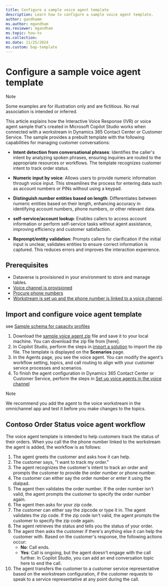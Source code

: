 ```yaml
---
title: Configure a sample voice agent template
description: Learn how to configure a sample voice agent template.
author: gandhamm
ms.author: mgandham
ms.reviewer: mgandham
ms.topic: how-to 
ms.collection: 
ms.date: 11/25/2024
ms.custom: bap-template
---
```


# Configure a sample voice agent template

 > [!NOTE]
 > Some examples are for illustration only and are fictitious. No real association is intended or inferred.

This article explains how the Interactive Voice Response (IVR) or voice agent sample that's created in Microsoft Copilot Studio  works when connected with a workstream in Dynamics 365 Contact Center or Customer Service. The sample provides a prebuilt template with the following capabilities for managing customer conversations:

- **Intent detection from conversational phrases**: Identifies the caller's intent by analyzing spoken phrases, ensuring inquiries are routed to the appropriate resources or workflows. The template recognizes customer intent to track order status.

- **Numeric input by voice**: Allows users to provide numeric information through voice input. This streamlines the process for entering data such as account numbers or PINs without using a keypad.

- **Distinguish number entities based on length**: Differentiates between numeric entities based on their length, enhancing accuracy in identifying account numbers, phone numbers, or other relevant data.

- **self-service/account lookup**: Enables callers to access account information or perform self-service tasks without agent assistance, improving efficiency and customer satisfaction.

- **Reprompt/entity validation**: Prompts callers for clarification if the initial input is unclear, validates entities to ensure correct information is captured. This reduces errors and improves the interaction experience.

## Prerequisites

- Dataverse is provisioned in your environment to store and manage tables.
- [Voice channel is provisioned](../implement/provision-channels.md)
- [Procure phone numbers](/dynamics365/customer-service/administer/voice-channel-manage-phone-numbers?context=/dynamics365/contact-center/context/administer-context)
-  [Workstream is set up and the phone number is linked to a voice channel](/dynamics365/customer-service/administer/voice-channel-inbound-calling?context=/dynamics365/contact-center/context/administer-context). 

## Import and configure voice agent template


see [Sample schema for capacity profiles](https://github.com/microsoft/Dynamics365-Apps-Samples/tree/master/customer-service/unified-routing-sample-schemas/Sample%20schema%20for%20capacity%20profiles.xml)

1. Download the [sample voice agent zip]((https://github.com/microsoft/Dynamics365-Apps-Samples/tree/master/customer-service/unified-routing-sample-schemas/Sample%20schema%20for%20capacity%20profiles.xml)) file and save it to your local machine. You can download the zip file from [here].
1. In Copilot Studio, perform the steps in [import a solution](/microsoft-copilot-studio/authoring-export-import-copilot-components#import-a-solution-to-add-component-collections-to-an-environment) to import the zip file. The template is displayed on the **Scenarios** page.
1. In the Agents page, you see the voice agent. You can modify the agent's workflow setting, topics, and call routing to align with your customer service processes and scenarios.
1. To finish the agent configuration in Dynamics 365 Contact Center or Customer Service, perform the steps in [Set up voice agents in the voice channel](/customer-service/administer/voice-channel-pva-bots)

 > [!NOTE]
 > We recommend you add the agent to the voice workstream in the omnichannel app and test it before you make changes to the topics.

## Contoso Order Status voice agent workflow

The voice agent template is intended to help customers track the status of their orders. When you call the the phone number linked to the workstream the agent is added, the workflow is as follows:

1. The agent greets the customer and asks how it can help.
1. The customer says, "I want to track my order."
1. The agent recognizes the customer's intent to track an order and prompts the customer to provide the order number or phone number. 
1. The customer can either say the order number or enter it using the dialpad. 
1. The agent then validates the order number. If the order number isn't valid, the agent prompts the customer to specify the order number again.  
1. The agent then asks for your zip code. 
1. The customer can either say the zipcode or type it in. The agent validates the zip code. If the zip code isn't valid, the agent prompts the customer to specify the zip code again.
1. The agent retrieves the status and tells you the status of your order.
1. The agent then asks the customer if there's anything else it can help the customer with. Based on the customer's response, the following actions occur:
     - **No**: Call ends. 
     - **Yes**: Call is ongoing, but the agent doesn't engage with the call further. In Copilot Studio, you can add an end conversation topic here to end the call.
1. The agent transfers the customer to a customer service representative based on the workstream configuration, if the customer requests to speak to a service representative at any point during the call. 

